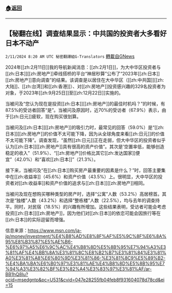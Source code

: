 ###  [:house:返回](README.md)
---


## 【秘翻在线】调查结果显示：中共国的投资者大多看好日本不动产
`2/11/2024 8:20 AM UTC 秘密翻譯組G-Translators` [轉載自GNews](https://gnews.org/articles/2298410)

2024年[[zh:2月11日]]我的导航新闻消息：[[zh:2月1日]]，为大中华区投资者与[[zh:日本]][[zh:房地产]]牵线搭桥的平台“神居秒算”公布了“2023年[[zh:日本]][[zh:房地产]]意向调查”的结果。该调查是以居住在大中华区（[[zh:中共国]][[zh:大陆]]、[[zh:台湾]]和[[zh:香港]]）、对[[zh:房地产]]投资感兴趣的329名投资者为对象，于2023年[[zh:9月25日]]至[[zh:12月22日]]实施的。

当被问及“您认为现在是投资[[zh:日本]][[zh:房地产]]的最佳时机吗？”的时候，有87.5%的受访者回答“是”。当被问及原因时，近70%的受访者（67.9%）表示，由于[[zh:日元]]疲软，现在购买很划算。

当被问及[[zh:日本]][[zh:房地产]]的吸引力时，最常见的回答（59.0%）是“[[zh:日本]][[zh:房地产]]的价值不太可能下降，因为从全球角度来看[[zh:日元]]的价值不太可能下降”。调查发现，“虽然[[zh:日元]]正在走弱，但大中华区的投资者似乎认为[[zh:日本]][[zh:房地产]]具有很高的资产价值”。其次是’空置率低，能够创造稳定的收入”（51.9%）、“[[zh:房地产]]价格比其它[[zh:发达国家]]便宜”（42.0%）和“喜欢[[zh:日本]]”（21.3%）。

接下来，当被问及“在[[zh:日本]]购买房产最重要的因素是什么？”时，回答主要集中在[[zh:收益率]]（45.6%）和资产价值（43.5%）上。很明显，大中华区的投资者对[[zh:收益率]]和资产价值的追求与[[zh:日本]][[zh:房地产]]相同。

当被问及现在想购买哪种类型的房产时，选择“公寓”人数（53.2%）高居榜首。其次是“独楼”人数（43.2%）和选择“整栋楼”人数（22.5%），均与去年的调查持平。同时，对民宿（18.5%）的兴趣有所增加。这些结果表明，受访者可能会考虑投资[[zh:日本]][[zh:房地产]]，因为他们对[[zh:日本]]的依恋可能会因旅行等在[[zh:日本]]的实际逗留而增强。

信息来源：https://www.msn.com/ja-jp/money/investment/%E4%B8%AD%E8%8F%AF%E5%9C%8F%E6%8A%95%E8%B3%87%E5%AE%B6-%E6%97%A5%E6%9C%AC%E4%B8%8D%E5%8B%95%E7%94%A3%E3%81%AF%E4%BB%8A%E3%81%8C%E8%B2%B7%E3%81%84%E3%81%A0%E3%81%A8%E6%80%9D%E3%81%86-%E3%81%8C9%E5%89%B2-%E4%BA%BA%E6%B0%97%E3%81%AE%E4%B8%8D%E5%8B%95%E7%94%A3%E3%82%BF%E3%82%A4%E3%83%97%E3%81%AF/ar-BB1hQ8Iu?ocid=msedgntp&pc=U531&cvid=047e28255fb04feb8f931604078d78cd&ei=15
